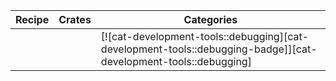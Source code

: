 | Recipe | Crates | Categories |
|--------|--------|------------|
| | | [![cat-development-tools::debugging][cat-development-tools::debugging-badge]][cat-development-tools::debugging] |

<div class="hidden">
</div>
